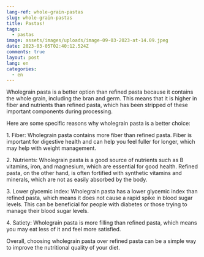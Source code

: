 ```yaml
---
lang-ref: whole-grain-pastas
slug: whole-grain-pastas
title: Pastas!
tags:
  - pastas
image: assets/images/uploads/image-09-03-2023-at-14.09.jpeg
date: 2023-03-05T02:40:12.524Z
comments: true
layout: post
lang: en
categories:
  - en
---
```

Wholegrain pasta is a better option than refined pasta because it contains the whole grain, including the bran and germ. This means that it is higher in fiber and nutrients than refined pasta, which has been stripped of these important components during processing.

Here are some specific reasons why wholegrain pasta is a better choice:

1. Fiber: Wholegrain pasta contains more fiber than refined pasta. Fiber is important for digestive health and can help you feel fuller for longer, which may help with weight management.

2. Nutrients: Wholegrain pasta is a good source of nutrients such as B vitamins, iron, and magnesium, which are essential for good health. Refined pasta, on the other hand, is often fortified with synthetic vitamins and minerals, which are not as easily absorbed by the body.

3. Lower glycemic index: Wholegrain pasta has a lower glycemic index than refined pasta, which means it does not cause a rapid spike in blood sugar levels. This can be beneficial for people with diabetes or those trying to manage their blood sugar levels.

4. Satiety: Wholegrain pasta is more filling than refined pasta, which means you may eat less of it and feel more satisfied.

Overall, choosing wholegrain pasta over refined pasta can be a simple way to improve the nutritional quality of your diet.
